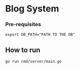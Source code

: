 # Blog System

### Pre-requisites

```
export DB_PATH="PATH TO THE DB"
```

## How to run

```
go run cmd/server/main.go
```